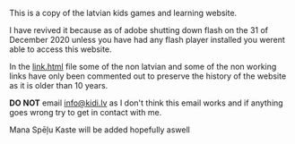 This is a copy of the latvian kids games and learning website.

I have revived it because as of adobe shutting down flash on the 31 of December 2020 unless you have had any flash player installed you werent able to access this website.

In the [link.html](https://github.com/fonoxy/KiDi.lv/tree/master/links.html) file some of the non latvian and some of the non working links have only been commented out to preserve the history of the website as it is older than 10 years.

**DO NOT** email info@kidi.lv as I don't think this email works and if anything goes wrong try to get in contact with me.

Mana Spēļu Kaste will be added hopefully aswell
